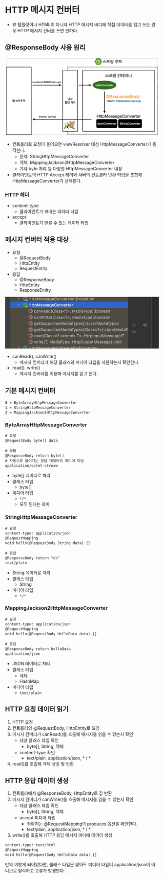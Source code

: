 # HTTP 메시지 컨버터

- 뷰 템플릿이나 HTML이 아니라 HTTP 메시지 바디에 직접 데이터를 읽고 쓰는 경우 HTTP 메시지 컨버를 쓰면 편하다.

## @ResponseBody 사용 원리

![](../../.gitbook/assets/kimyounghan-spring-mvc/06/screenshot%202022-03-01%20오후%204.46.22.png)

- 컨트롤러로 요청이 들어오면 viewResolver 대신 HttpMessageConverter가 동작한다.
    - 문자: StringHttpMessageConverter
    - 객체: MappingJackson2HttpMessageConverter
    - 기타 byte 처리 등 다양한 HttpMessageConverter 내장
- 클라이언트의 HTTP Accept 헤더와 서버의 컨트롤러 반환 타입을 조합해 HttpMessageConverter가 선택된다.

### HTTP 헤더

- content-type
    - 클라이언트가 보내는 데이터 타입
- accept
    - 클라이언트가 받을 수 있는 데이터 타입

## 메시지 컨버터 적용 대상

- 요청
    - @RequestBody
    - HttpEntity
    - RequestEntity
- 응답
    - @ResponseBody
    - HttpEntity
    - ResponseEntity

![](../../.gitbook/assets/kimyounghan-spring-mvc/06/screenshot%202022-03-01%20오후%205.00.59.png)

- canRead(), canWrite()
    - 메시지 컨버터가 해당 클래스와 미디어 타입을 지원하는지 확인한다.
- read(), write()
    - 메시지 컨버터를 이용해 메시지를 읽고 쓴다.

## 기본 메시지 컨버터

```text
0 = ByteArrayHttpMessageConverter
1 = StringHttpMessageConverter
2 = MappingJackson2HttpMessageConverter
```

### ByteArrayHttpMessageConverter

```text
# 요청
@RequestBody byte[] data

# 응답
@ResponseBody return byte[]
# 자동으로 들어가는 응답 데이터의 미디어 타입
application/octet-stream
```

- byte[] 데이터로 처리
- 클래스 타입
    - byte[]
- 미디어 타입
    - `*/*`
    - 모두 된다는 의미

### StringHttpMessageConverter

```text
# 요청
content-type: application/json
@RequestMapping
void hello(@RequestBody String data) {}

# 응답
@ResponseBody return "ok"
text/plain
```

- String 데이터로 처리
- 클래스 타입
    - String
- 미디어 타입
    - `*/*`

### MappingJackson2HttpMessageConverter

```text
# 요청
content-type: application/json
@RequestMapping
void hello(@RequestBody HelloData data) {}

# 응답
@ResponseBody return helloData
application/json
```

- JSON 데이터로 처리
- 클래스 타입
    - 객체
    - HashMap
- 미디어 타입
    - `text/plain`

## HTTP 요청 데이터 읽기

1. HTTP 요청
2. 컨트롤러의 @RequestBody, HttpEntity로 요청
3. 메시지 컨버터가 canRead()를 호출해 메시지를 읽을 수 있는지 확인
    - 대상 클래스 타입 확인
        - byte[], String, 객체
    - content-type 확인
        - text/plain, application/json, * / *
4. read()를 호출해 객체 생성 및 반환

## HTTP 응답 데이터 생성

1. 컨트롤러에서 @ResponseBody, HttpEntity로 값 반환
2. 메시지 컨버터가 canWrite()를 호출해 메시지를 읽을 수 있는지 확인
    - 대상 클래스 타입 확인
        - byte[], String, 객체
    - accept 미디어 타입
        - 정확히는 @RequestMapping의 produces 옵션을 확인한다.
        - text/plain, application/json, * / *
3. write()를 호출해 HTTP 응답 메시지 바디에 데이터 생성

```text
content-type: text/html
@RequestMapping
void hello(@RequestBody HelloData data) {}
```

만약 이렇게 되어있다면, 클래스 타입은 맞아도 미디어 타입이 application/json이 아니므로 탈락하고 오류가 발생한다.
